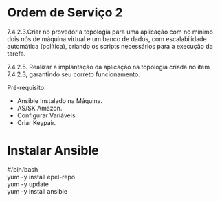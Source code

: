# Ordem de Serviço 2 #
7.4.2.3.Criar no provedor a topologia para uma aplicação com no mínimo dois nós de máquina virtual e um banco de dados, com escalabilidade automática (política), criando os scripts necessários para a execução da tarefa.

7.4.2.5. Realizar a implantação da aplicação na topologia criada no item 7.4.2.3, garantindo seu correto funcionamento.

Pré-requisito: 
- Ansible Instalado na Máquina.
- AS/SK Amazon.
- Configurar Variáveis.
- Criar Keypair.

# Instalar Ansible #

#/bin/bash <br />
yum -y install epel-repo <br />
yum -y update <br />
yum -y install ansible
 

